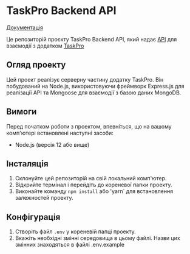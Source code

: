 # TaskPro Backend API

[Документація](https://task-pro-backend.onrender.com/api-docs)

Це репозиторій проєкту TaskPro Backend API, який надає [API](https://task-pro-backend.onrender.com/api-docs) для взаємодії з додатком [TaskPro](https://fstv-electro.github.io/TaskPro-prj-9/)

## Огляд проекту
Цей проект реалізує серверну частину додатку TaskPro. Він побудований на Node.js, використовуючи фреймворк Express.js для реалізації API та Mongoose для взаємодії з базою даних MongoDB.

## Вимоги
Перед початком роботи з проектом, впевніться, що на вашому комп'ютері встановлені наступні засоби:
- Node.js (версія 12 або вище)

## Інсталяція
1. Склонуйте цей репозиторій на свій локальний комп'ютер.
2. Відкрийте термінал і перейдіть до кореневої папки проекту.
3. Виконайте команду `npm install` або 'yarn` для встановлення залежностей проекту.

## Конфігурація
1. Створіть файл `.env` у кореневій папці проекту.
2. Вкажіть необхідні змінні середовища в цьому файлі. Назви цих змінних знаходяться в файлі .env.example
